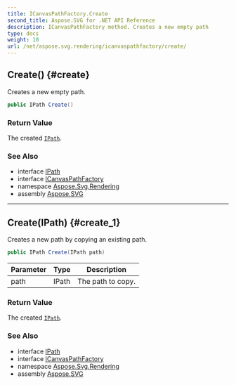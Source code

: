 ```yaml
---
title: ICanvasPathFactory.Create
second_title: Aspose.SVG for .NET API Reference
description: ICanvasPathFactory method. Creates a new empty path
type: docs
weight: 10
url: /net/aspose.svg.rendering/icanvaspathfactory/create/
---
```

## Create() {#create}

Creates a new empty path.

```csharp
public IPath Create()
```

### Return Value

The created [`IPath`](../../ipath/).

### See Also

* interface [IPath](../../ipath/)
* interface [ICanvasPathFactory](../)
* namespace [Aspose.Svg.Rendering](../../../aspose.svg.rendering/)
* assembly [Aspose.SVG](../../../)

---

## Create(IPath) {#create_1}

Creates a new path by copying an existing path.

```csharp
public IPath Create(IPath path)
```

| Parameter | Type | Description |
| --- | --- | --- |
| path | IPath | The path to copy. |

### Return Value

The created [`IPath`](../../ipath/).

### See Also

* interface [IPath](../../ipath/)
* interface [ICanvasPathFactory](../)
* namespace [Aspose.Svg.Rendering](../../../aspose.svg.rendering/)
* assembly [Aspose.SVG](../../../)
